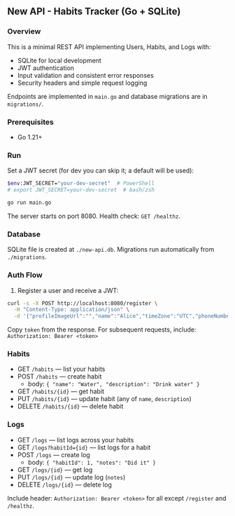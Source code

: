 ## New API - Habits Tracker (Go + SQLite)

### Overview
This is a minimal REST API implementing Users, Habits, and Logs with:
- SQLite for local development
- JWT authentication
- Input validation and consistent error responses
- Security headers and simple request logging

Endpoints are implemented in `main.go` and database migrations are in `migrations/`.

### Prerequisites
- Go 1.21+

### Run
Set a JWT secret (for dev you can skip it; a default will be used):

```bash
$env:JWT_SECRET="your-dev-secret"  # PowerShell
# export JWT_SECRET=your-dev-secret  # bash/zsh

go run main.go
```

The server starts on port 8080. Health check: `GET /healthz`.

### Database
SQLite file is created at `./new-api.db`. Migrations run automatically from `./migrations`.

### Auth Flow
1) Register a user and receive a JWT:

```bash
curl -s -X POST http://localhost:8080/register \
  -H "Content-Type: application/json" \
  -d '{"profileImageUrl":"","name":"Alice","timeZone":"UTC","phoneNumber":"+10000000000"}'
```

Copy `token` from the response. For subsequent requests, include:
`Authorization: Bearer <token>`

### Habits
- GET `/habits` — list your habits
- POST `/habits` — create habit
  - body: `{ "name": "Water", "description": "Drink water" }`
- GET `/habits/{id}` — get habit
- PUT `/habits/{id}` — update habit (any of `name`, `description`)
- DELETE `/habits/{id}` — delete habit

### Logs
- GET `/logs` — list logs across your habits
- GET `/logs?habitId={id}` — list logs for a habit
- POST `/logs` — create log
  - body: `{ "habitId": 1, "notes": "Did it" }`
- GET `/logs/{id}` — get log
- PUT `/logs/{id}` — update log (`notes`)
- DELETE `/logs/{id}` — delete log

Include header: `Authorization: Bearer <token>` for all except `/register` and `/healthz`.
